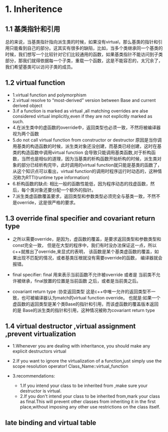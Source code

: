 # 1. Inheritence
## 1.1 基类指针和引用
总的来说，当基类指针指向派生类的时候，如果没有virtual，那么基类的指针和引用只能看到自己的部分。这其实有很多的缺陷，比如，当多个类继承同一个基类的时候，我们想写一个比较针对它们比较通用的函数，如果基类指针不能访问到子类部分，那我们就得依据每一个子类，重载一个函数，这是不能容忍的，太冗余了，我们希望基类可以访问子类的成员。

## 1.2 virtual function
 + 1.virtual function and polymorphism
 + 2.virtual resolve to “most-derived” version between Base and current derived object
 + 3.if a function is marked as virtual ,all matching overrides are alse considered virtual implicitly,even if they are not explicitly marked as such.
+ 4.在派生类中的虚函数的override中，返回类型也必须一致，不然将被编译器视为两个函数
+ 5.do not call virtual function from constructor or destructor
 原因是当你调用基类的构造函数的时候，派生类对象还没创建，而基类已经创建，这时在基类的构造函数中调用virtual function 会导致只能调用基类函数,对于析构函数，当然也是相似的道理，因为当基类的析构函数开始析构的时候，派生类对象的部分已经析构完毕，此时调用的virtual function就只能是基类的函数了，
 从这个知识点可以看出，virtual function的调用时程序运行时动态的，这种情况称为RTTI(runtime type information)
+ 6.析构函数的缺点: 相比一般的函数性能低，因为程序动态的找虚函数，然后，每个类对象还要分配一个额外的指针。
+ 7.派生类虚函数覆盖要求，返回类型和参数类型必须完全与基类一致，不然不是override，这是很严格的要求。

## 1.3 override final specifier and covariant return type

+ 之所以需要override，是因为，虚函数的覆盖，是要求返回类型和参数类型和const完全一致，
    但是在大型的程序中，我们有时没办法保证这一点，所以c++就推出了override,来显式的表明，
    该函数是某个基类虚函数的覆盖，如果出现不匹配的情况，或者基类压根就没有需要override的函数，
    编译器就会报错。



+ final specifier:
        final 用来表示当前函数不允许被override 或者是 当前类不允许被继承，final放置的位置是当前函数
        之后，或者是当前类之后。


+ covariant return type :协变返回类型
这是c++中唯一允许的返回类型不一致，也可被编译器认为match的virtual function override。
也就是:如果一个虚函数的返回类型是某个类Base的指针和引用，而该虚函数的覆盖版本返回的是
Base的派生类的指针和引用，这种情况被称为covariant return type

## 1.4 virtual destructor ,virtual assignment ,prevent virtualization
+ 1.Whenever you are dealing with inheritance, you should make any explicit destructors virtual
+ 2.If you want to ignore the virtualization of a function,just simply use the scope resolution operator! Class_Name::virtual_function

+ 3.recommendations:
    + 1.If you intend your class to be inherited from ,make sure your destructor is virtual.
    + 2.If you don't intend your class to be inherited from,mark your class as final.This will prevent other classes from inheriting it in the
       first place,without imposing any other use restrictions on the class itself.

## late binding and virtual table